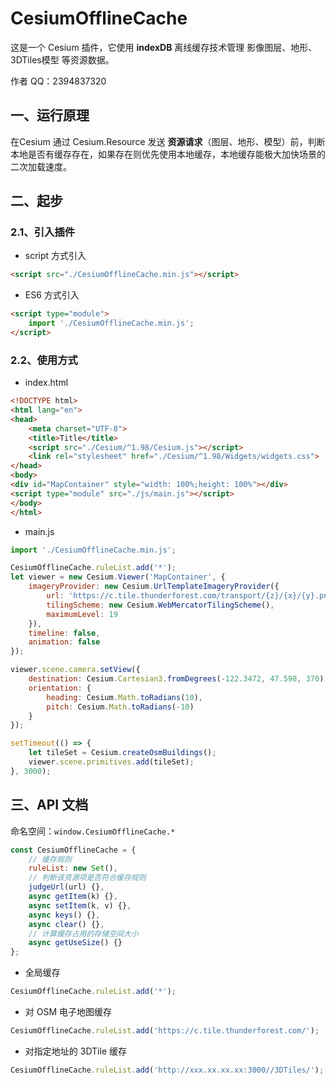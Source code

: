 # CesiumOfflineCache

这是一个 Cesium 插件，它使用 **indexDB** 离线缓存技术管理 影像图层、地形、3DTiles模型 等资源数据。

作者 QQ：2394837320





## 一、运行原理

在Cesium 通过 Cesium.Resource 发送 **资源请求**（图层、地形、模型）前，判断本地是否有缓存存在，如果存在则优先使用本地缓存，本地缓存能极大加快场景的二次加载速度。



## 二、起步

### 2.1、引入插件

- script 方式引入

```html
<script src="./CesiumOfflineCache.min.js"></script>
```



- ES6 方式引入

```html
<script type="module">
    import './CesiumOfflineCache.min.js';
</script>
```



### 2.2、使用方式

- index.html

```html
<!DOCTYPE html>
<html lang="en">
<head>
    <meta charset="UTF-8">
    <title>Title</title>
    <script src="./Cesium/^1.98/Cesium.js"></script>
    <link rel="stylesheet" href="./Cesium/^1.98/Widgets/widgets.css">
</head>
<body>
<div id="MapContainer" style="width: 100%;height: 100%"></div>
<script type="module" src="./js/main.js"></script>
</body>
</html>
```



- main.js

```js
import './CesiumOfflineCache.min.js';

CesiumOfflineCache.ruleList.add('*');
let viewer = new Cesium.Viewer('MapContainer', {
    imageryProvider: new Cesium.UrlTemplateImageryProvider({
        url: 'https://c.tile.thunderforest.com/transport/{z}/{x}/{y}.png',
        tilingScheme: new Cesium.WebMercatorTilingScheme(),
        maximumLevel: 19
    }),
    timeline: false,
    animation: false
});

viewer.scene.camera.setView({
    destination: Cesium.Cartesian3.fromDegrees(-122.3472, 47.598, 370),
    orientation: {
        heading: Cesium.Math.toRadians(10),
        pitch: Cesium.Math.toRadians(-10)
    }
});

setTimeout(() => {
    let tileSet = Cesium.createOsmBuildings();
    viewer.scene.primitives.add(tileSet);
}, 3000);

```





## 三、API 文档

命名空间：`window.CesiumOfflineCache.*`



```js
const CesiumOfflineCache = {
    // 缓存规则
    ruleList: new Set(),
    // 判断该资源项是否符合缓存规则
    judgeUrl(url) {},
    async getItem(k) {},
    async setItem(k, v) {},
    async keys() {},
    async clear() {},
    // 计算缓存占用的存储空间大小
    async getUseSize() {}
};
```



- 全局缓存

```js
CesiumOfflineCache.ruleList.add('*');
```

- 对 OSM 电子地图缓存

```js
CesiumOfflineCache.ruleList.add('https://c.tile.thunderforest.com/');
```

- 对指定地址的 3DTile 缓存

```js
CesiumOfflineCache.ruleList.add('http://xxx.xx.xx.xx:3000//3DTiles/');
```
